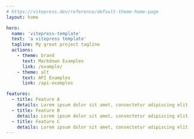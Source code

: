 ```yaml
---
# https://vitepress.dev/reference/default-theme-home-page
layout: home

hero:
  name: 'vitepress-template'
  text: 'a vitepress template'
  tagline: My great project tagline
  actions:
    - theme: brand
      text: Markdown Examples
      link: /example/
    - theme: alt
      text: API Examples
      link: /api-examples

features:
  - title: Feature A
    details: Lorem ipsum dolor sit amet, consectetur adipiscing elit
  - title: Feature B
    details: Lorem ipsum dolor sit amet, consectetur adipiscing elit
  - title: Feature C
    details: Lorem ipsum dolor sit amet, consectetur adipiscing elit
---
```

